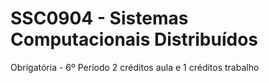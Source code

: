 # SSC0904 - Sistemas Computacionais Distribuídos
Obrigatória - 6º Período
2 créditos aula e 1 créditos trabalho
